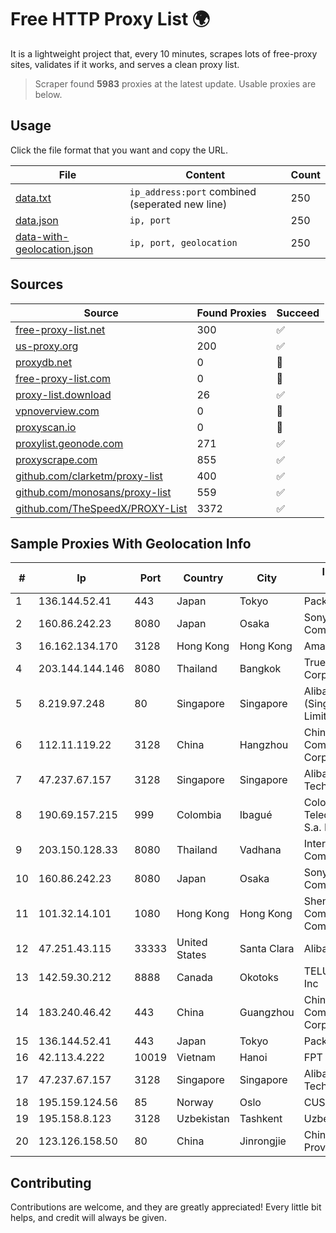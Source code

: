 
# Free HTTP Proxy List 🌍

It is a lightweight project that, every 10 minutes, scrapes lots of free-proxy sites, validates if it works, and serves a clean proxy list.


> Scraper found **5983** proxies at the latest update. Usable proxies are below.

## Usage

Click the file format that you want and copy the URL.


|File|Content|Count|
|----|-------|-----|
|[data.txt](https://raw.githubusercontent.com/themiralay/Proxy-List-World/master/data.txt)|`ip_address:port` combined (seperated new line)|250|
|[data.json](https://raw.githubusercontent.com/themiralay/Proxy-List-World/master/data.json)|`ip, port`|250|
|[data-with-geolocation.json](https://raw.githubusercontent.com/themiralay/Proxy-List-World/master/data-with-geolocation.json)|`ip, port, geolocation`|250|

## Sources

|Source|Found Proxies|Succeed|
|------|-------------|-------|
|[free-proxy-list.net](https://free-proxy-list.net)|300|✅|
|[us-proxy.org](https://www.us-proxy.org)|200|✅|
|[proxydb.net](http://proxydb.net)|0|🚫|
|[free-proxy-list.com](https://free-proxy-list.com/?page=&port=&type%5B%5D=http&type%5B%5D=https&up_time=0&search=Search)|0|🚫|
|[proxy-list.download](https://www.proxy-list.download/HTTP)|26|✅|
|[vpnoverview.com](https://vpnoverview.com/privacy/anonymous-browsing/free-proxy-servers)|0|🚫|
|[proxyscan.io](https://www.proxyscan.io)|0|🚫|
|[proxylist.geonode.com](https://proxylist.geonode.com/api/proxy-list?limit=300&page=1&sort_by=lastChecked&sort_type=desc&protocols=http,https)|271|✅|
|[proxyscrape.com](https://api.proxyscrape.com/v2/?request=displayproxies&protocol=http&timeout=10000&country=all&ssl=all&anonymity=all)|855|✅|
|[github.com/clarketm/proxy-list](https://raw.githubusercontent.com/clarketm/proxy-list/master/proxy-list-raw.txt)|400|✅|
|[github.com/monosans/proxy-list](https://raw.githubusercontent.com/monosans/proxy-list/main/proxies/http.txt)|559|✅|
|[github.com/TheSpeedX/PROXY-List](https://raw.githubusercontent.com/TheSpeedX/PROXY-List/master/http.txt)|3372|✅|


## Sample Proxies With Geolocation Info

|#|Ip|Port|Country|City|Internet Service Provider|
|-|--|----|-------|----|-------------------------|
|1|136.144.52.41|443|Japan|Tokyo|Packet Host, Inc.|
|2|160.86.242.23|8080|Japan|Osaka|Sony Network Communications Inc|
|3|16.162.134.170|3128|Hong Kong|Hong Kong|Amazon.com|
|4|203.144.144.146|8080|Thailand|Bangkok|True Internet Corporation CO. Ltd.|
|5|8.219.97.248|80|Singapore|Singapore|Alibaba Cloud (Singapore) Private Limited|
|6|112.11.119.22|3128|China|Hangzhou|China Mobile Communications Corporation|
|7|47.237.67.157|3128|Singapore|Singapore|Alibaba (US) Technology Co., Ltd.|
|8|190.69.157.215|999|Colombia|Ibagué|Colombia Telecomunicaciones S.a. ESP BIC|
|9|203.150.128.33|8080|Thailand|Vadhana|Internet Thailand Company Ltd|
|10|160.86.242.23|8080|Japan|Osaka|Sony Network Communications Inc|
|11|101.32.14.101|1080|Hong Kong|Hong Kong|Shenzhen Tencent Computer Systems Company Limited|
|12|47.251.43.115|33333|United States|Santa Clara|Alibaba Cloud LLC|
|13|142.59.30.212|8888|Canada|Okotoks|TELUS Communications Inc|
|14|183.240.46.42|443|China|Guangzhou|China Mobile Communications Corporation|
|15|136.144.52.41|443|Japan|Tokyo|Packet Host, Inc.|
|16|42.113.4.222|10019|Vietnam|Hanoi|FPT Telecom Company|
|17|47.237.67.157|3128|Singapore|Singapore|Alibaba (US) Technology Co., Ltd.|
|18|195.159.124.56|85|Norway|Oslo|CUSTOMPUBLISHCOLO|
|19|195.158.8.123|3128|Uzbekistan|Tashkent|Uzbektelecom JSC|
|20|123.126.158.50|80|China|Jinrongjie|China Unicom Beijing Province Network|



## Contributing

Contributions are welcome, and they are greatly appreciated! Every
little bit helps, and credit will always be given.

